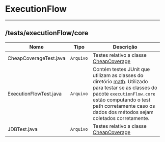 # ExecutionFlow

<hr />

## /tests/executionFlow/core
|        Nome        |Tipo|Descrição|
|----------------|-------------------------------|-----------------------------|
| CheapCoverageTest.java|`Arquivo`|Testes relativo a classe [CheapCoverage](https://github.com/williamniemiec/ExecutionFlow/blob/master/src/executionFlow/core/CheapCoverage.java)|
|ExecutionFlowTest.java|`Arquivo`| Contém testes JUnit que utilizam as classes do diretório [math](https://github.com/williamniemiec/ExecutionFlow/tree/master/tests/math). Utilizado para testar se as classes do pacote `executionFlow.core` estão computando o test path corretamente caso os dados dos métodos sejam coletados corretamente.|
| JDBTest.java|`Arquivo`|Testes relativo a classe [CheapCoverage](https://github.com/williamniemiec/ExecutionFlow/blob/master/src/executionFlow/core/CheapCoverage.java)|
